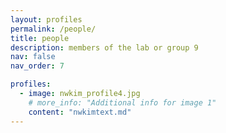 ```yaml
---
layout: profiles
permalink: /people/
title: people
description: members of the lab or group 9
nav: false
nav_order: 7

profiles:
  - image: nwkim_profile4.jpg
    # more_info: "Additional info for image 1"
    content: "nwkimtext.md"
---
```

